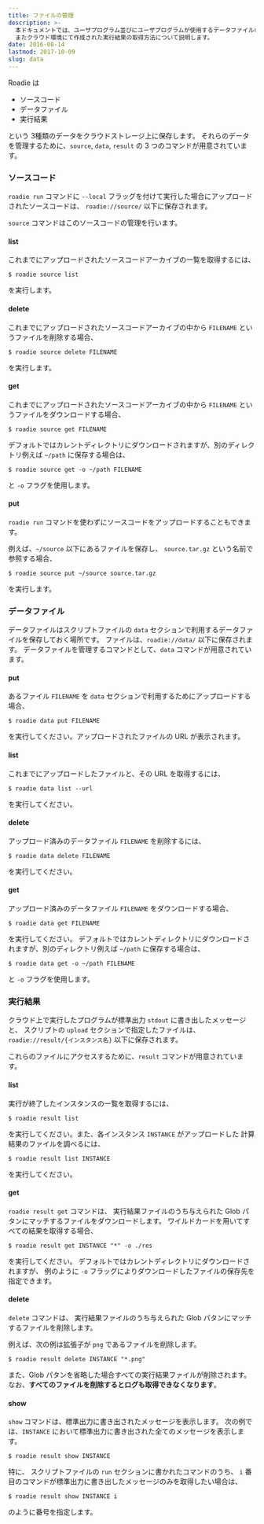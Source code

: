 ```yaml
---
title: ファイルの管理
description: >-
  本ドキュメントでは、ユーザプログラム並びにユーザプログラムが使用するデータファイルの扱い、
  またクラウド環境にて作成された実行結果の取得方法について説明します。
date: 2016-08-14
lastmod: 2017-10-09
slug: data
---
```

Roadie は

- ソースコード
- データファイル
- 実行結果

という 3種類のデータをクラウドストレージ上に保存します。
それらのデータを管理するために、`source`, `data`, `result` の 3 つのコマンドが用意されています。


### ソースコード
`roadie run` コマンドに `--local` フラッグを付けて実行した場合にアップロードされたソースコードは、
`roadie://source/` 以下に保存されます。

`source` コマンドはこのソースコードの管理を行います。

#### list
これまでにアップロードされたソースコードアーカイブの一覧を取得するには、

```shell
$ roadie source list
```

を実行します。

#### delete
これまでにアップロードされたソースコードアーカイブの中から `FILENAME` というファイルを削除する場合、

```shell
$ roadie source delete FILENAME
```

を実行します。

#### get
これまでにアップロードされたソースコードアーカイブの中から `FILENAME` というファイルをダウンロードする場合、

```shell
$ roadie source get FILENAME
```

デフォルトではカレントディレクトリにダウンロードされますが、別のディレクトリ例えば `~/path` に保存する場合は、

```shell
$ roadie source get -o ~/path FILENAME
```

と `-o` フラグを使用します。


#### put
`roadie run` コマンドを使わずにソースコードをアップロードすることもできます。

例えば、`~/source` 以下にあるファイルを保存し、 `source.tar.gz` という名前で参照する場合、

```shell
$ roadie source put ~/source source.tar.gz
```

を実行します。


### データファイル
データファイルはスクリプトファイルの `data` セクションで利用するデータファイルを保存しておく場所です。
ファイルは、`roadie://data/` 以下に保存されます。
データファイルを管理するコマンドとして、`data` コマンドが用意されています。

#### put
あるファイル `FILENAME` を `data` セクションで利用するためにアップロードする場合、

```shell
$ roadie data put FILENAME
```

を実行してください。アップロードされたファイルの URL が表示されます。

#### list
これまでにアップロードしたファイルと、その URL を取得するには、

```shell
$ roadie data list --url
```

を実行してください。

#### delete
アップロード済みのデータファイル `FILENAME` を削除するには、

```shell
$ roadie data delete FILENAME
```

を実行してください。


#### get
アップロード済みのデータファイル `FILENAME` をダウンロードする場合、

```shell
$ roadie data get FILENAME
```

を実行してください。
デフォルトではカレントディレクトリにダウンロードされますが、別のディレクトリ例えば `~/path` に保存する場合は、

```shell
$ roadie data get -o ~/path FILENAME
```

と `-o` フラグを使用します。


### 実行結果
クラウド上で実行したプログラムが標準出力 `stdout` に書き出したメッセージと、
スクリプトの `upload` セクションで指定したファイルは、
`roadie://result/{インスタンス名}` 以下に保存されます。

これらのファイルにアクセスするために、`result` コマンドが用意されています。

#### list
実行が終了したインスタンスの一覧を取得するには、

```shell
$ roadie result list
```

を実行してください。また、各インスタンス `INSTANCE` がアップロードした
計算結果のファイルを調べるには、

```shell
$ roadie result list INSTANCE
```

を実行してください。

#### get
`roadie result get` コマンドは、
実行結果ファイルのうち与えられた Glob パタンにマッチするファイルをダウンロードします。
ワイルドカードを用いてすべての結果を取得する場合、

```shell
$ roadie result get INSTANCE "*" -o ./res
```

を実行してください。
デフォルトではカレントディレクトリにダウンロードされますが、
例のように `-o` フラッグによりダウンロードしたファイルの保存先を指定できます。


#### delete
`delete` コマンドは、
実行結果ファイルのうち与えられた Glob パタンにマッチするファイルを削除します。

例えば、次の例は拡張子が `png` であるファイルを削除します。

```shell
$ roadie result delete INSTANCE "*.png"
```

また、Glob パタンを省略した場合すべての実行結果ファイルが削除されます。
なお、**すべてのファイルを削除するとログも取得できなくなります**。


#### show
`show` コマンドは、標準出力に書き出されたメッセージを表示します。
次の例では、`INSTANCE` において標準出力に書き出された全てのメッセージを表示します。

```shell
$ roadie result show INSTANCE
```

特に、 スクリプトファイルの `run` セクションに書かれたコマンドのうち、
`i` 番目のコマンドが標準出力に書き出したメッセージのみを取得したい場合は、

```shell
$ roadie result show INSTANCE i
```

のように番号を指定します。
